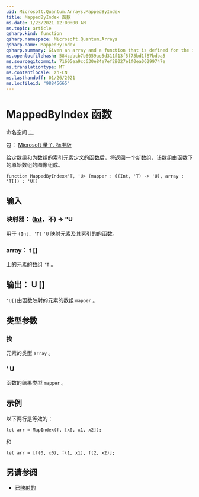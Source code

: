 ```yaml
---
uid: Microsoft.Quantum.Arrays.MappedByIndex
title: MappedByIndex 函数
ms.date: 1/23/2021 12:00:00 AM
ms.topic: article
qsharp.kind: function
qsharp.namespace: Microsoft.Quantum.Arrays
qsharp.name: MappedByIndex
qsharp.summary: Given an array and a function that is defined for the indexed elements of the array, returns a new array that consists of the images of the original array under the function.
ms.openlocfilehash: 584cabcb7b6059ae5d311f13f5f75bd1f87bdba5
ms.sourcegitcommit: 71605ea9cc630e84e7ef29027e1f0ea06299747e
ms.translationtype: MT
ms.contentlocale: zh-CN
ms.lasthandoff: 01/26/2021
ms.locfileid: "98845665"
---
```

# <a name="mappedbyindex-function"></a>MappedByIndex 函数

命名空间 [：](xref:Microsoft.Quantum.Arrays)

包： [Microsoft 量子. 标准版](https://nuget.org/packages/Microsoft.Quantum.Standard)


给定数组和为数组的索引元素定义的函数后，将返回一个新数组，该数组由函数下的原始数组的图像组成。

```qsharp
function MappedByIndex<'T, 'U> (mapper : ((Int, 'T) -> 'U), array : 'T[]) : 'U[]
```


## <a name="input"></a>输入

### <a name="mapper--intt---u"></a>映射器： ([Int](xref:microsoft.quantum.lang-ref.int)，不) -> "U

用于 `(Int, 'T)` `'U` 映射元素及其索引的的函数。


### <a name="array--t"></a>array： t []

上的元素的数组 `'T` 。



## <a name="output--u"></a>输出： U []

`'U[]`由函数映射的元素的数组 `mapper` 。

## <a name="type-parameters"></a>类型参数

### <a name="t"></a>找

元素的类型 `array` 。
### <a name="u"></a>' U

函数的结果类型 `mapper` 。

## <a name="example"></a>示例

以下两行是等效的：

```qsharp
let arr = MapIndex(f, [x0, x1, x2]);
```

和

```qsharp
let arr = [f(0, x0), f(1, x1), f(2, x2)];
```

## <a name="see-also"></a>另请参阅

- [已映射的](xref:Microsoft.Quantum.Arrays.Mapped)